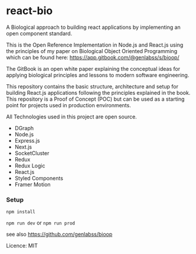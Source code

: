 # react-bio
A Biological approach to building react applications by implementing an open component standard.

This is the Open Reference Implementation in Node.js and React.js using the principles of my paper on Biological Object Oriented Programming which can be found here: https://app.gitbook.com/@genlabss/s/bioop/

The GitBook is an open white paper explaining the conceptual ideas for applying biological principles and lessons to modern software engineering.

This repository contains the basic structure, architecture and setup for building React.js applications following the principles explained in the book.
This repository is a Proof of Concept (POC) but can be used as a starting point for projects used in production environments.  

All Technologies used in this project are open source.

- DGraph
- Node.js
- Express.js
- Next.js
- SocketCluster
- Redux 
- Redux Logic
- React.js
- Styled Components
- Framer Motion


### Setup

``npm install``

``npm run dev``  or ``npm run prod``

see also https://github.com/genlabss/bioop

Licence: MIT
